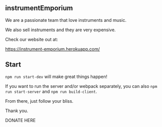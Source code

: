 ## instrumentEmporium

We are a passionate team that love instruments and music.

We also sell instruments and they are very expensive.

Check our website out at:

https://instrument-emporium.herokuapp.com/

## Start

`npm run start-dev` will make great things happen!

If you want to run the server and/or webpack separately, you can also `npm run start-server` and `npm run build-client`.

From there, just follow your bliss.

Thank you.

DONATE HERE
